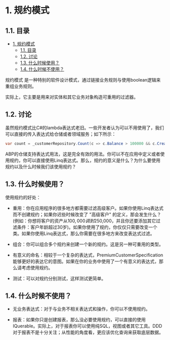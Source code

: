 # 1. 规约模式

## 1.1. 目录

<!-- TOC -->

- [1. 规约模式](#1-规约模式)
    - [1.1. 目录](#11-目录)
    - [1.2. 讨论](#12-讨论)
    - [1.3. 什么时候使用？](#13-什么时候使用)
    - [1.4. 什么时候不使用？](#14-什么时候不使用)

<!-- /TOC -->

规约模式 是一种特别的软件设计模式，通过链接业务规则与使用boolean逻辑来重组业务规则。

实际上，它主要是用来对实体和其它业务对象构造可重用的过滤器。

## 1.2. 讨论

虽然规约模式比C#的lambda表达式老旧。一些开发者认为可以不用使用了，我们可以直接的传入表达式给仓储或者领域服务；如下所示：

```c#
var count = _customerRepository.Count(c => c.Balance > 100000 && c.CreationYear == 2017);
```

ABP的仓储支持表达式用法，这是完全有效的用法。你可以不在应用中定义或者使用规约，你可以直接使用Linq表达式。那么，规约的意义是什么？为什么要使用规约以及什么时候我们该使用规约？

## 1.3. 什么时候使用？

使用规约的好处：

- 重用：你在应用程序的很多地方都需要过滤高级客户。如果你使用Linq表达式而不创建规约；如果你迟些时候改变了 "高级客户" 的定义，那会发生什么？(例如：你想将客户的资产从$100,000调到$250,000，并且你还要添加其它过滤条件：客户年龄超过30岁)。如果你使用了规约，你仅仅只需要改变一个类。如果你使用Linq表达式，那么你需要在很多地方来改变表达式过滤。

- 组合：你可以组合多个规约来创建一个新的规约。这是另一种可重用的类型。

- 有意义的命名：相较于一个复杂的表达式，PremiumCustomerSpecification能够更好的表达它的意图。如果在你的业务中使用了一个有意义的表达式，那么请考虑使用规约。

- 测试：可以对规约分别测试，这样测试更简单。

## 1.4. 什么时候不使用？

- 无业务表达式：对于与业务不相关表达式和操作，你可以不使用规约。

- 报表：如果你只是创建报表，那么没必要使用规约，可以直接的使用IQuerable。实际上，对于报表你可以使用纯SQL，视图或者其它工具。DDD对于报表不是十分关注；从性能的角度看，更应该优化查询来获取底层数据。